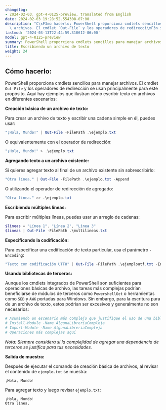 ```yaml
---
changelog:
- 2024-02-03, gpt-4-0125-preview, translated from English
date: 2024-02-03 19:28:52.554308-07:00
description: "C\xF3mo hacerlo: PowerShell proporciona cmdlets sencillos para manejar\
  \ archivos. El cmdlet `Out-File` y los operadores de redirecci\xF3n se usan principalmente\u2026"
lastmod: '2024-03-13T22:44:59.310612-06:00'
model: gpt-4-0125-preview
summary: PowerShell proporciona cmdlets sencillos para manejar archivos.
title: Escribiendo un archivo de texto
weight: 24
---
```


## Cómo hacerlo:
PowerShell proporciona cmdlets sencillos para manejar archivos. El cmdlet `Out-File` y los operadores de redirección se usan principalmente para este propósito. Aquí hay ejemplos que ilustran cómo escribir texto en archivos en diferentes escenarios:

**Creación básica de un archivo de texto:**

Para crear un archivo de texto y escribir una cadena simple en él, puedes usar:

```powershell
"¡Hola, Mundo!" | Out-File -FilePath .\ejemplo.txt
```

O equivalentemente con el operador de redirección:

```powershell
"¡Hola, Mundo!" > .\ejemplo.txt
```

**Agregando texto a un archivo existente:**

Si quieres agregar texto al final de un archivo existente sin sobrescribirlo:

```powershell
"Otra línea." | Out-File -FilePath .\ejemplo.txt -Append
```

O utilizando el operador de redirección de agregado:

```powershell
"Otra línea." >> .\ejemplo.txt
```

**Escribiendo múltiples líneas:**

Para escribir múltiples líneas, puedes usar un arreglo de cadenas:

```powershell
$lineas = "Línea 1", "Línea 2", "Línea 3"
$lineas | Out-File -FilePath .\multilineas.txt
```

**Especificando la codificación:**

Para especificar una codificación de texto particular, usa el parámetro `-Encoding`:

```powershell
"Texto con codificación UTF8" | Out-File -FilePath .\ejemploutf.txt -Encoding UTF8
```

**Usando bibliotecas de terceros:**

Aunque los cmdlets integrados de PowerShell son suficientes para operaciones básicas de archivo, las tareas más complejas podrían beneficiarse de módulos de terceros como `PowershellGet` o herramientas como `SED` y `AWK` portadas para Windows. Sin embargo, para la escritura pura de un archivo de texto, estos podrían ser excesivos y generalmente no son necesarios:

```powershell
# Asumiendo un escenario más complejo que justifique el uso de una biblioteca externa
# Install-Module -Name AlgunaLibreriaCompleja
# Import-Module -Name AlgunaLibreriaCompleja
# Operaciones más complejas aquí
```

_Nota: Siempre considera si la complejidad de agregar una dependencia de terceros se justifica para tus necesidades._

**Salida de muestra:**

Después de ejecutar el comando de creación básica de archivos, al revisar el contenido de `ejemplo.txt` se muestra:

```plaintext
¡Hola, Mundo!
```

Para agregar texto y luego revisar `ejemplo.txt`:

```plaintext
¡Hola, Mundo!
Otra línea.
```
